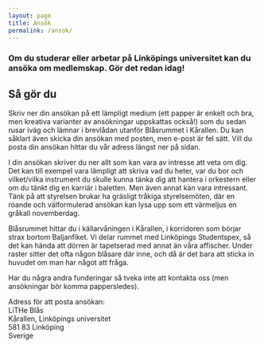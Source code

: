 ```yaml
---
layout: page
title: Ansök
permalink: /ansok/
---
```


### Om du studerar eller arbetar på Linköpings universitet kan du ansöka om medlemskap. Gör det redan idag!

## Så gör du
Skriv ner din ansökan på ett lämpligt medium (ett papper är enkelt och bra, men kreativa varianter av ansökningar uppskattas också!) som du sedan rusar iväg och lämnar i brevlådan utanför Blåsrummet i Kårallen. Du kan såklart även skicka din ansökan med posten, men e-post är fel sätt. Vill du posta din ansökan hittar du vår adress längst ner på sidan.

I din ansökan skriver du ner allt som kan vara av intresse att veta om dig. Det kan till exempel vara lämpligt att skriva vad du heter, var du bor och vilket/vilka instrument du skulle kunna tänka dig att hantera i orkestern eller om du tänkt dig en karriär i baletten. Men även annat kan vara intressant. Tänk på att styrelsen brukar ha gräsligt tråkiga styrelsemöten, där en roande och välformulerad ansökan kan lysa upp som ett värmeljus en gråkall novemberdag.

Blåsrummet hittar du i källarvåningen i Kårallen, i korridoren som börjar strax bortom Baljanfiket. Vi delar rummet med Linköpings Studentspex, så det kan hända att dörren är tapetserad med annat än våra affischer. Under raster sitter det ofta någon blåsare där inne, och då är det bara att sticka in huvudet om man har något att fråga.

Har du några andra funderingar så tveka inte att kontakta oss (men ansökningar bör komma pappersledes).

Adress för att posta ansökan:<br>
LiTHe Blås<br>
Kårallen, Linköpings universitet<br>
581 83 Linköping<br>
Sverige
